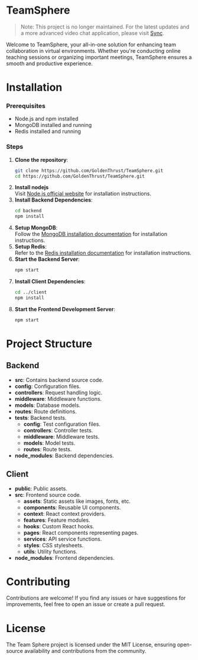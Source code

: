 # TeamSphere
> Note: This project is no longer maintained. For the latest updates and a more advanced video chat application, please visit [Sync](https://github.com/GoldenThrust/Sync).

Welcome to TeamSphere, your all-in-one solution for enhancing team collaboration in virtual environments. Whether you're conducting online teaching sessions or organizing important meetings, TeamSphere ensures a smooth and productive experience.

# Installation

### Prerequisites
- Node.js and npm installed
- MongoDB installed and running
- Redis installed and running

### Steps
1. **Clone the repository**:
   ```bash
   git clone https://github.com/GoldenThrust/TeamSphere.git
   cd https://github.com/GoldenThrust/TeamSphere.git
   ```
2. **Install nodejs** \
    Visit [Node.js official website](https://nodejs.org/en/download/package-manager/) for installation instructions.
3. **Install Backend Dependencies**:
    ```bash
    cd backend
    npm install
    ```
4. **Setup MongoDB**: \
    Follow the [MongoDB installation documentation](https://www.mongodb.com/docs/manual/tutorial/install-mongodb-on-ubuntu/#std-label-install-mdb-community-ubuntu) for installation instructions.
5. **Setup Redis**: \
    Refer to the [Redis installation documentation](https://redis.io/docs/connect/clients/nodejs/) for installation instructions.
6. **Start the Backend Server**:
    ```bash
    npm start
    ```
7. **Install Client Dependencies**:
    ```bash
    cd ../client
    npm install
    ```
8. **Start the Frontend Development Server**:
    ```bash
    npm start
    ```

# Project Structure
## Backend
- **src**: Contains backend source code.
- **config**: Configuration files.
- **controllers**: Request handling logic.
- **middleware**: Middleware functions.
- **models**: Database models.
- **routes**: Route definitions.
- **tests**: Backend tests.
    - **config**: Test configuration files.
    - **controllers**: Controller tests.
    - **middleware**: Middleware tests.
    - **models**: Model tests.
    - **routes**: Route tests.
- **node_modules**: Backend dependencies.

## Client
- **public**: Public assets.
- **src**: Frontend source code.
    - **assets**: Static assets like images, fonts, etc.
    - **components**: Reusable UI components.
    - **context**: React context providers.
    - **features**: Feature modules.
    - **hooks**: Custom React hooks.
    - **pages**: React components representing pages.
    - **services**: API service functions.
    - **styles**: CSS stylesheets.
    - **utils**: Utility functions.
- **node_modules**: Frontend dependencies.

# Contributing
Contributions are welcome! If you find any issues or have suggestions for improvements, feel free to open an issue or create a pull request.

# License
The Team Sphere project is licensed under the MIT License, ensuring open-source availability and contributions from the community.
